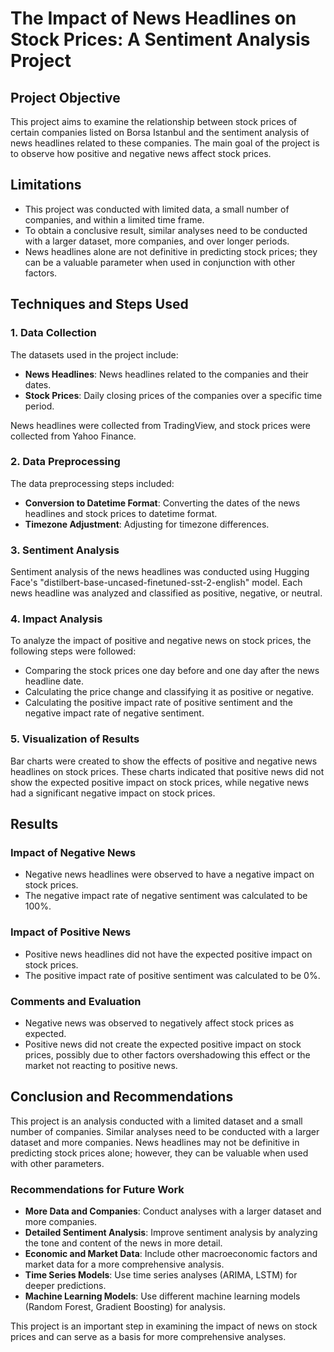 # The Impact of News Headlines on Stock Prices: A Sentiment Analysis Project

## Project Objective

This project aims to examine the relationship between stock prices of certain companies listed on Borsa Istanbul and the sentiment analysis of news headlines related to these companies. The main goal of the project is to observe how positive and negative news affect stock prices.

## Limitations

- This project was conducted with limited data, a small number of companies, and within a limited time frame.
- To obtain a conclusive result, similar analyses need to be conducted with a larger dataset, more companies, and over longer periods.
- News headlines alone are not definitive in predicting stock prices; they can be a valuable parameter when used in conjunction with other factors.

## Techniques and Steps Used

### 1. Data Collection

The datasets used in the project include:
- **News Headlines**: News headlines related to the companies and their dates.
- **Stock Prices**: Daily closing prices of the companies over a specific time period.

News headlines were collected from TradingView, and stock prices were collected from Yahoo Finance.

### 2. Data Preprocessing

The data preprocessing steps included:
- **Conversion to Datetime Format**: Converting the dates of the news headlines and stock prices to datetime format.
- **Timezone Adjustment**: Adjusting for timezone differences.

### 3. Sentiment Analysis

Sentiment analysis of the news headlines was conducted using Hugging Face's "distilbert-base-uncased-finetuned-sst-2-english" model. Each news headline was analyzed and classified as positive, negative, or neutral.

### 4. Impact Analysis

To analyze the impact of positive and negative news on stock prices, the following steps were followed:
- Comparing the stock prices one day before and one day after the news headline date.
- Calculating the price change and classifying it as positive or negative.
- Calculating the positive impact rate of positive sentiment and the negative impact rate of negative sentiment.

### 5. Visualization of Results

Bar charts were created to show the effects of positive and negative news headlines on stock prices. These charts indicated that positive news did not show the expected positive impact on stock prices, while negative news had a significant negative impact on stock prices.

## Results

### Impact of Negative News
- Negative news headlines were observed to have a negative impact on stock prices.
- The negative impact rate of negative sentiment was calculated to be 100%.

### Impact of Positive News
- Positive news headlines did not have the expected positive impact on stock prices.
- The positive impact rate of positive sentiment was calculated to be 0%.

### Comments and Evaluation
- Negative news was observed to negatively affect stock prices as expected.
- Positive news did not create the expected positive impact on stock prices, possibly due to other factors overshadowing this effect or the market not reacting to positive news.

## Conclusion and Recommendations

This project is an analysis conducted with a limited dataset and a small number of companies. Similar analyses need to be conducted with a larger dataset and more companies. News headlines may not be definitive in predicting stock prices alone; however, they can be valuable when used with other parameters.

### Recommendations for Future Work

- **More Data and Companies**: Conduct analyses with a larger dataset and more companies.
- **Detailed Sentiment Analysis**: Improve sentiment analysis by analyzing the tone and content of the news in more detail.
- **Economic and Market Data**: Include other macroeconomic factors and market data for a more comprehensive analysis.
- **Time Series Models**: Use time series analyses (ARIMA, LSTM) for deeper predictions.
- **Machine Learning Models**: Use different machine learning models (Random Forest, Gradient Boosting) for analysis.

This project is an important step in examining the impact of news on stock prices and can serve as a basis for more comprehensive analyses.
